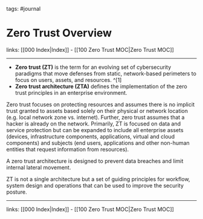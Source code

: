 tags: #journal

# Zero Trust Overview

links: [[000 Index|Index]] - [[100 Zero Trust MOC|Zero Trust MOC]]

---

- **Zero trust (ZT)** is the term for an evolving set of cybersecurity paradigms that move defenses from static, network-based perimeters to focus on users, assets, and resources. ^[1]
- **Zero trust architecture (ZTA)** defines the implementation of the zero trust principles in an enterprise environment.

Zero trust focuses on protecting resources and assumes there is no implicit trust granted to assets based solely on their physical or network location (e.g. local network zone vs. internet). Further, zero trust assumes that a hacker is already on the network. Primarily, ZT is focused on data and service protection but can be expanded to include all enterprise assets (devices, infrastructure components, applications, virtual and cloud components) and subjects (end users, applications and other non-human entities that request information from resources).

A zero trust architecture is designed to prevent data breaches and limit internal lateral movement. 

ZT is not a single architecture but a set of guiding principles for workflow, system design and operations that can be used to improve the security posture. 

---
links: [[000 Index|Index]] - [[100 Zero Trust MOC|Zero Trust MOC]]